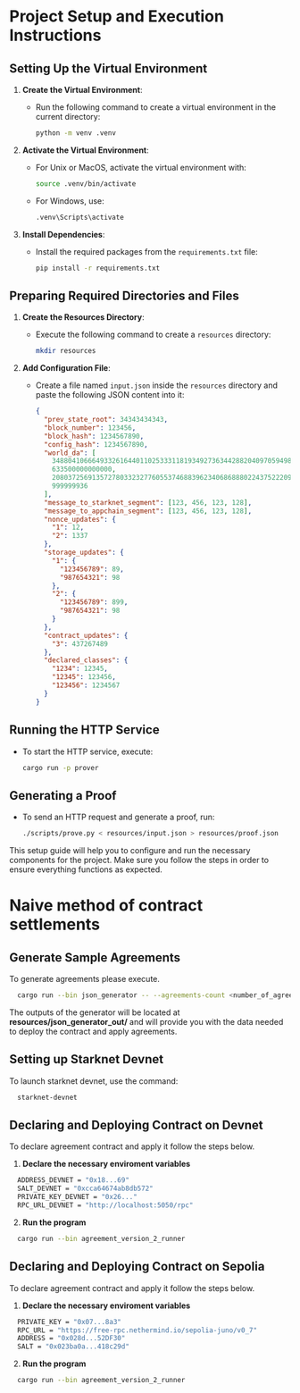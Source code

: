 # Project Setup and Execution Instructions

## Setting Up the Virtual Environment

1. **Create the Virtual Environment**:

   - Run the following command to create a virtual environment in the current directory:
     ```bash
     python -m venv .venv
     ```

2. **Activate the Virtual Environment**:

   - For Unix or MacOS, activate the virtual environment with:
     ```bash
     source .venv/bin/activate
     ```
   - For Windows, use:
     ```bash
     .venv\Scripts\activate
     ```

3. **Install Dependencies**:
   - Install the required packages from the `requirements.txt` file:
     ```bash
     pip install -r requirements.txt
     ```

## Preparing Required Directories and Files

1. **Create the Resources Directory**:

   - Execute the following command to create a `resources` directory:
     ```bash
     mkdir resources
     ```

2. **Add Configuration File**:
   - Create a file named `input.json` inside the `resources` directory and paste the following JSON content into it:
     ```json
     {
       "prev_state_root": 34343434343,
       "block_number": 123456,
       "block_hash": 1234567890,
       "config_hash": 1234567890,
       "world_da": [
         3488041066649332616440110253331181934927363442882040970594983370166361489161,
         633500000000000,
         2080372569135727803323277605537468839623406868880224375222092136867736091483,
         999999936
       ],
       "message_to_starknet_segment": [123, 456, 123, 128],
       "message_to_appchain_segment": [123, 456, 123, 128],
       "nonce_updates": {
         "1": 12,
         "2": 1337
       },
       "storage_updates": {
         "1": {
           "123456789": 89,
           "987654321": 98
         },
         "2": {
           "123456789": 899,
           "987654321": 98
         }
       },
       "contract_updates": {
         "3": 437267489
       },
       "declared_classes": {
         "1234": 12345,
         "12345": 123456,
         "123456": 1234567
       }
     }
     ```

## Running the HTTP Service

- To start the HTTP service, execute:
  ```bash
  cargo run -p prover
  ```

## Generating a Proof

- To send an HTTP request and generate a proof, run:
  ```bash
  ./scripts/prove.py < resources/input.json > resources/proof.json
  ```

This setup guide will help you to configure and run the necessary components for the project. Make sure you follow the steps in order to ensure everything functions as expected.

# Naive method of contract settlements

## Generate Sample Agreements

To generate agreements please execute.

```bash
  cargo run --bin json_generator -- --agreements-count <number_of_agreements>
```

The outputs of the generator will be located at **resources/json_generator_out/** and will provide you with the data needed to deploy the contract and apply agreements.

## Setting up Starknet Devnet

To launch starknet devnet, use the command:

```bash
  starknet-devnet
```

## Declaring and Deploying Contract on Devnet

To declare agreement contract and apply it follow the steps below.

1. **Declare the necessary enviroment variables**

```bash
  ADDRESS_DEVNET = "0x18...69"
  SALT_DEVNET = "0xcca64674ab8db572"
  PRIVATE_KEY_DEVNET = "0x26..."
  RPC_URL_DEVNET = "http://localhost:5050/rpc"
```

2. **Run the program**
```bash
  cargo run --bin agreement_version_2_runner
```


## Declaring and Deploying Contract on Sepolia

To declare agreement contract and apply it follow the steps below.

1. **Declare the necessary enviroment variables**

```bash
  PRIVATE_KEY = "0x07...8a3"
  RPC_URL = "https://free-rpc.nethermind.io/sepolia-juno/v0_7"
  ADDRESS = "0x028d...52DF30"
  SALT = "0x023ba0a...418c29d"
```

2. **Run the program**
```bash
  cargo run --bin agreement_version_2_runner
```



